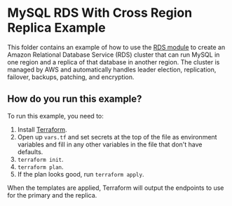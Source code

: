 # MySQL RDS With Cross Region Replica Example

This folder contains an example of how to use the [RDS module](/modules/rds) to create an Amazon Relational Database 
Service (RDS) cluster that can run MySQL in one region and a replica of that database in another region. The cluster is 
managed by AWS and automatically handles leader election, replication, failover, backups, patching, and encryption. 

## How do you run this example?

To run this example, you need to:

1. Install [Terraform](https://www.terraform.io/).
1. Open up `vars.tf` and set secrets at the top of the file as environment variables and fill in any other variables in
   the file that don't have defaults. 
1. `terraform init`.
1. `terraform plan`.
1. If the plan looks good, run `terraform apply`.

When the templates are applied, Terraform will output the endpoints to use for the primary and the replica. 
